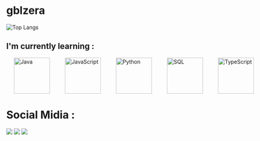 # gblzera

![Top Langs](https://github-readme-stats.vercel.app/api/top-langs/?username=gblzera&layout=compact&langs_count=10&theme=dark)

## I'm currently learning :


  <div style="display: flex; justify-content: space-around; align-items: center; width: 80%;">
    <img src="https://upload.wikimedia.org/wikipedia/en/3/30/Java_programming_language_logo.svg" alt="Java" style="height: 95px; margin: 0 20px;">
    <img src="https://upload.wikimedia.org/wikipedia/commons/6/6a/JavaScript-logo.png" alt="JavaScript" style="height: 95px; margin: 0 20px;">
    <img src="https://upload.wikimedia.org/wikipedia/commons/c/c3/Python-logo-notext.svg" alt="Python" style="height: 95px; margin: 0 20px;">
    <img src="https://upload.wikimedia.org/wikipedia/commons/8/87/Sql_data_base_with_logo.png" alt="SQL" style="height: 95px; margin: 0 20px;">
    <img src="https://upload.wikimedia.org/wikipedia/commons/4/4c/Typescript_logo_2020.svg" alt="TypeScript" style="height: 95px; margin: 0 20px;">
  </div>

  # Social Midia :

<div> 
  <a href="https://www.instagram.com/gabrielheni_/" target="_blank"><img src="https://img.shields.io/badge/-Instagram-%23E4405F?style=for-the-badge&logo=instagram&logoColor=white" target="_blank"></a>
  <a href = "mailto:gabriel.kpaz@gmail.com"><img src="https://img.shields.io/badge/-Gmail-%23333?style=for-the-badge&logo=gmail&logoColor=white" target="_blank"></a>
  <a href="https://www.linkedin.com/in/gabriel-paz-347935324/" target="_blank"><img src="https://img.shields.io/badge/-LinkedIn-%230077B5?style=for-the-badge&logo=linkedin&logoColor=white" target="_blank"></a> 
  
</div>



